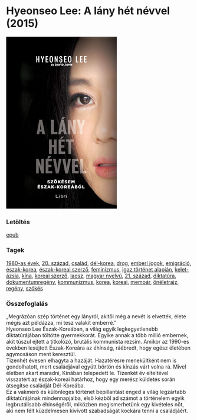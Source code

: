# <a name="id_988">Hyeonseo Lee: A lány hét névvel (2015)</a>
<img src="https://github.com/BercziSandor/calibre_lib/raw/main/libs/main/Hyeonseo%20Lee/A%20lany%20het%20nevvel%20%28988%29/cover.jpg" alt="cover" width="300"/>

### Letöltés
[epub](https://github.com/BercziSandor/calibre_lib/raw/main/libs/main/Hyeonseo%20Lee/A%20lany%20het%20nevvel%20%28988%29/A%20lany%20het%20nevvel%20-%20Hyeonseo%20Lee.epub)

### Tagek
[1980-as évek](https://github.com/berczisandor/calibre_lib/libs/main/_tags/1980-as%20%c3%a9vek.md), [20. század](https://github.com/berczisandor/calibre_lib/libs/main/_tags/20.%20sz%c3%a1zad.md), [család](https://github.com/berczisandor/calibre_lib/libs/main/_tags/csal%c3%a1d.md), [dél-korea](https://github.com/berczisandor/calibre_lib/libs/main/_tags/d%c3%a9l-korea.md), [drog](https://github.com/berczisandor/calibre_lib/libs/main/_tags/drog.md), [emberi jogok](https://github.com/berczisandor/calibre_lib/libs/main/_tags/emberi%20jogok.md), [emigráció](https://github.com/berczisandor/calibre_lib/libs/main/_tags/emigr%c3%a1ci%c3%b3.md), [észak-korea](https://github.com/berczisandor/calibre_lib/libs/main/_tags/%c3%89szak-korea.md), [észak-koreai szerző](https://github.com/berczisandor/calibre_lib/libs/main/_tags/%c3%a9szak-koreai%20szerz%c5%91.md), [feminizmus](https://github.com/berczisandor/calibre_lib/libs/main/_tags/feminizmus.md), [igaz történet alapján](https://github.com/berczisandor/calibre_lib/libs/main/_tags/igaz%20t%c3%b6rt%c3%a9net%20alapj%c3%a1n.md), [kelet-ázsia](https://github.com/berczisandor/calibre_lib/libs/main/_tags/kelet-%c3%81zsia.md), [kína](https://github.com/berczisandor/calibre_lib/libs/main/_tags/k%c3%adna.md), [koreai szerző](https://github.com/berczisandor/calibre_lib/libs/main/_tags/koreai%20szerz%c5%91.md), [laosz](https://github.com/berczisandor/calibre_lib/libs/main/_tags/laosz.md), [magyar nyelvű](https://github.com/berczisandor/calibre_lib/libs/main/_tags/magyar%20nyelv%c5%b1.md), [21. század](https://github.com/berczisandor/calibre_lib/libs/main/_tags/21.%20sz%c3%a1zad.md), [diktatúra](https://github.com/berczisandor/calibre_lib/libs/main/_tags/diktat%c3%bara.md), [dokumentumregény](https://github.com/berczisandor/calibre_lib/libs/main/_tags/dokumentumreg%c3%a9ny.md), [kommunizmus](https://github.com/berczisandor/calibre_lib/libs/main/_tags/kommunizmus.md), [korea](https://github.com/berczisandor/calibre_lib/libs/main/_tags/korea.md), [koreai](https://github.com/berczisandor/calibre_lib/libs/main/_tags/koreai.md), [memoár](https://github.com/berczisandor/calibre_lib/libs/main/_tags/memo%c3%a1r.md), [önéletrajz](https://github.com/berczisandor/calibre_lib/libs/main/_tags/%c3%b6n%c3%a9letrajz.md), [regény](https://github.com/berczisandor/calibre_lib/libs/main/_tags/reg%c3%a9ny.md), [szökés](https://github.com/berczisandor/calibre_lib/libs/main/_tags/sz%c3%b6k%c3%a9s.md)

### Összefoglalás
<div>
<p>„Megrázóan ​szép történet egy lányról, akitől még a nevét is elvették, élete mégis azt példázza, mi tesz valakit emberré.”<br>Hyeonseo Lee Észak-Koreában, a világ egyik legkegyetlenebb diktatúrájában töltötte gyermekkorát. Egyike annak a több millió embernek, akit túszul ejtett a titkolózó, brutális kommunista rezsim. Amikor az 1990-es években lesújtott Észak-Koreára az éhínség, ráébredt, hogy egész életében agymosáson ment keresztül. <br>Tizenhét évesen elhagyta a hazáját. Hazatérésre menekültként nem is gondolhatott, mert családjával együtt börtön és kínzás várt volna rá. Mivel életben akart maradni, Kínában telepedett le. Tizenkét év elteltével visszatért az észak-koreai határhoz, hogy egy merész küldetés során átsegítse családját Dél-Koreába. <br>Ez a vakmerő és különleges történet bepillantást enged a világ legzártabb diktatúrájának mindennapjaiba, első kézből ad számot a történelem egyik legbrutálisabb éhínségéről, miközben megismerhetünk egy kivételes nőt, aki nem félt küzdelmesen kivívott szabadságát kockára tenni a családjáért.</p></div>


